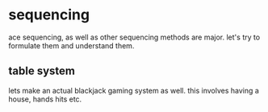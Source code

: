 # sequencing

ace sequencing, as well as other sequencing methods are major. let's try to formulate
them and understand them.

## table system

lets make an actual blackjack gaming system as well. this involves having a house, hands
hits etc.

